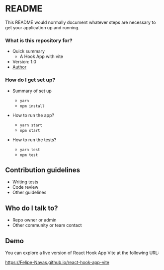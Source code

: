 # README

This README would normally document whatever steps are necessary to get your application up and running.

### What is this repository for?

- Quick summary
  - A Hook App with vite
- Version: 1.0
- [Author](https://www.linkedin.com/in/felipenavaslederhos)

### How do I get set up?

- Summary of set up

  - `yarn`
  - `npm install`

- How to run the app?

  - `yarn start`
  - `npm start`

- How to run the tests?

  - `yarn test`
  - `npm test`

## Contribution guidelines

- Writing tests
- Code review
- Other guidelines

## Who do I talk to?

- Repo owner or admin
- Other community or team contact

## Demo

You can explore a live version of React Hook App Vite at the following URL:

https://Felipe-Navas.github.io/react-hook-app-vite
